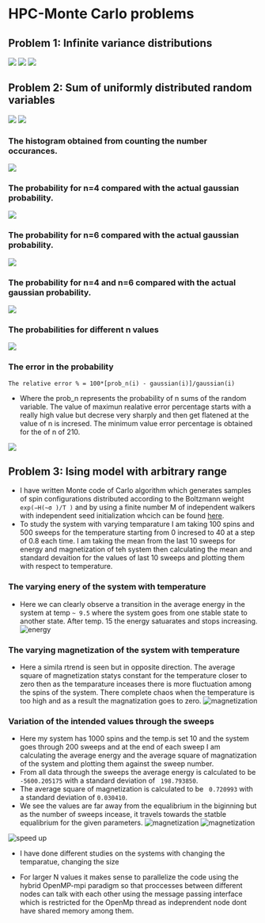 # HPC-Monte Carlo problems

## Problem 1: Infinite variance distributions

![](https://github.com/rjtkp/MonteCarlo/blob/master/D1/1.jpg)
![](https://github.com/rjtkp/MonteCarlo/blob/master/D1/2.jpg)
![](https://github.com/rjtkp/MonteCarlo/blob/master/D1/3.jpg)

## Problem 2: Sum of uniformly distributed random variables

![](https://github.com/rjtkp/MonteCarlo/blob/master/D1/4.jpg)
![](https://github.com/rjtkp/MonteCarlo/blob/master/D1/5.jpg)



### The histogram obtained from counting the number occurances.
![](https://github.com/rjtkp/MonteCarlo/blob/master/D1/histogram.png)

### The probability for n=4 compared with the actual gaussian probability.
![](https://github.com/rjtkp/MonteCarlo/blob/master/D1/prob_4.png)


### The probability for n=6 compared with the actual gaussian probability.
![](https://github.com/rjtkp/MonteCarlo/blob/master/D1/prob_6.png)


### The probability for n=4 and n=6 compared with the actual gaussian probability.
![](https://github.com/rjtkp/MonteCarlo/blob/master/D1/4_6_probability.png)

### The probabilities for different n values
![](https://github.com/rjtkp/MonteCarlo/blob/master/D1/probability.png)

### The error in the probability 
```math_def
The relative error % = 100*[prob_n(i) - gaussian(i)]/gaussian(i)
```
* Where the prob_n represents the probability of n sums of the random variable.
The value of maximun realative error percentage starts with a really high value but decrese very sharply and then get flatened at the value of n is incresed. The minimum value error percentage is obtained for the of n of 210.

![](https://github.com/rjtkp/MonteCarlo/blob/master/D1/error_percent.png)


## Problem 3: Ising model with arbitrary range

* I have written Monte code of Carlo algorithm which generates samples of spin configurations distributed according to the Boltzmann weight `exp(−H(~σ )/T )` and by using a finite number M of independent walkers with independent seed initialization whcich can be found [here](https://github.com/rjtkp/MonteCarlo/blob/master/D1/ising/montecarlo.c).
* To study the system with varying temparature I am taking 100 spins and 500 sweeps for the temperature starting from 0 incresed to 40 at a step of 0.8 each time. I am taking the mean from the last 10 sweeps for energy and magnetization of teh system then calculating the mean and standard devaition for the values of last 10 sweeps and plotting them with respect to temperature.
### The varying enery of the system with temperature
* Here we can clearly observe a transition in the average energy in the system at temp `~ 9.5` where the system goes from one stable state to another state. After temp. 15 the energy satuarates and stops increasing.
![energy](https://github.com/rjtkp/MonteCarlo/blob/master/D1/ising/energy.png)
### The varying magnetization of the system with temperature
* Here a simila rtrend is seen but in opposite direction. The average square of magnetization statys constant for the temperature closer to zero then as the temparature inceases there is more fluctuation among the spins of the system. There complete chaos when the temperature is too high and as a result the magnatization goes to zero. 
![magnetization](https://github.com/rjtkp/MonteCarlo/blob/master/D1/ising/magnetization.png)

### Variation of the intended values through the sweeps
* Here my system has 1000 spins and the temp.is set 10 and the system goes through 200 sweeps and at the end of each sweep I am calculating the average energy and the average square of magnatization of the system and plotting them against the sweep number.
* From all data through the sweeps the average energy is calculated to be ` -5600.205175` with a standard deviation of ` 198.793850`.
* The average square of magnetization is calculated to be ` 0.720993` with a standard deviation of `0.030410`.
* We see the values are far away from the equalibrium in the biginning but as the number of sweeps incease, it travels towards the statble equalibrium for the given parameters.
![magnetization](https://github.com/rjtkp/MonteCarlo/blob/master/D1/ising/for_sweep.png)
![magnetization](https://github.com/rjtkp/MonteCarlo/blob/master/D1/ising/forsweeps_mag.png)


![speed up](https://github.com/rjtkp/MonteCarlo/blob/master/D1/ising/speed_up.png)
* I have done different studies on the systems with changing the temparatue, changing the size  

* For larger N values it makes sense to parallelize the code using the hybrid OpenMP-mpi paradigm so that proccesses between different nodes can talk with each other using the message passing interface which is restricted for the OpenMp thread as indeprendent node dont have shared memory among them.

